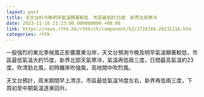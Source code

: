 ```yaml
---
layout: post
title: 天文台料今晚明早氣溫顯著較低　市區最低約15度　新界北部寒冷
date: 2023-11-16 21:13:06.000000000 +08:00
link: https://news.rthk.hk/rthk/ch/component/k2/1728169-20231116.htm
categories: rthk
---
```


一股強烈的東北季候風正影響廣東沿岸，天文台預測今晚及明早氣溫顯著較低，市區最低氣溫大約15度，新界北部天氣寒冷，氣溫再低兩三度，日間最高氣溫約23度。吹清勁北風，初時離岸吹強風，高地間中吹烈風。

天文台預計，周末期間早上清涼，市區最低氣溫16度左右，新界再低兩三度，下周初至中期氣溫逐漸回升。
